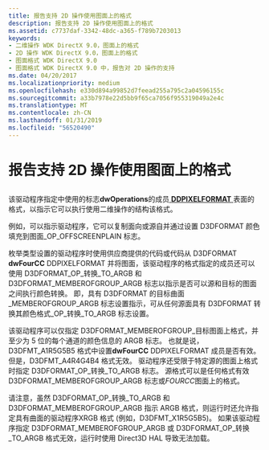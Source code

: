 ```yaml
---
title: 报告支持 2D 操作使用图面上的格式
description: 报告支持 2D 操作使用图面上的格式
ms.assetid: c7737daf-3342-48dc-a365-f789b7203013
keywords:
- 二维操作 WDK DirectX 9.0，图面上的格式
- 2D 操作 WDK DirectX 9.0，图面上的格式
- 图面格式 WDK DirectX 9.0
- 图面格式 WDK DirectX 9.0 中，报告对 2D 操作的支持
ms.date: 04/20/2017
ms.localizationpriority: medium
ms.openlocfilehash: e330d894a99852d7feead255a795c2a04596155c
ms.sourcegitcommit: a33b7978e22d5bb9f65ca7056f955319049a2e4c
ms.translationtype: MT
ms.contentlocale: zh-CN
ms.lasthandoff: 01/31/2019
ms.locfileid: "56520490"
---
```

# <a name="reporting-support-for-2d-operations-using-surface-formats"></a>报告支持 2D 操作使用图面上的格式


## <span id="ddk_reporting_support_for_2d_operations_using_surface_formats_gg"></span><span id="DDK_REPORTING_SUPPORT_FOR_2D_OPERATIONS_USING_SURFACE_FORMATS_GG"></span>


该驱动程序指定中使用的标志**dwOperations**的成员[ **DDPIXELFORMAT** ](https://msdn.microsoft.com/library/windows/hardware/ff550274)表面的格式，以指示它可以执行使用二维操作的结构该格式。

例如，可以指示驱动程序，它可以复制面向或源自并通过设置 D3DFORMAT 颜色填充到图面\_OP\_OFFSCREENPLAIN 标志。

枚举类型设置的驱动程序时使用供应商提供的代码或代码从 D3DFORMAT **dwFourCC** DDPIXELFORMAT 并将图面，该驱动程序的格式指定的成员还可以使用 D3DFORMAT\_OP\_转换\_TO\_ARGB 和 D3DFORMAT\_MEMBEROFGROUP\_ARGB 标志以指示是否可以源和目标的图面之间执行颜色转换。 即，具有 D3DFORMAT 的目标曲面\_MEMBEROFGROUP\_ARGB 标志设置指示，可从任何源面具有 D3DFORMAT 转换其颜色格式\_OP\_转换\_TO\_ARGB 标志设置。

该驱动程序可以仅指定 D3DFORMAT\_MEMBEROFGROUP\_目标图面上格式，并至少为 5 位的每个通道的颜色信息的 ARGB 标志。 也就是说，D3DFMT\_A1R5G5B5 格式中设置**dwFourCC** DDPIXELFORMAT 成员是否有效。 但是，D3DFMT\_A4R4G4B4 格式无效。 驱动程序还受限于特定源的图面上格式时指定 D3DFORMAT\_OP\_转换\_TO\_ARGB 标志。 源格式可以是任何格式有效 D3DFORMAT\_MEMBEROFGROUP\_ARGB 标志或*FOURCC*图面上的格式。

请注意，虽然 D3DFORMAT\_OP\_转换\_TO\_ARGB 和 D3DFORMAT\_MEMBEROFGROUP\_ARGB 指示 ARGB 格式，则运行时还允许指定具有曲面的驱动程序XRGB 格式 (例如，D3DFMT\_X1R5G5B5)。 如果该驱动程序指定 D3DFORMAT\_MEMBEROFGROUP\_ARGB 或 D3DFORMAT\_OP\_转换\_TO\_ARGB 格式无效，运行时使用 Direct3D HAL 导致无法加载。

 

 





